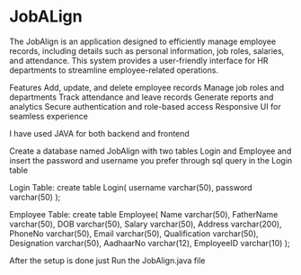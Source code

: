 # JobALign
The JobAlign is an application designed to efficiently manage employee records, including details such as personal information, job roles, salaries, and attendance. This system provides a user-friendly interface for HR departments to streamline employee-related operations.

 Features
Add, update, and delete employee records
Manage job roles and departments
Track attendance and leave records
Generate reports and analytics
Secure authentication and role-based access
Responsive UI for seamless experience

I have used JAVA for both backend and frontend

Create a database named JobAlign with two tables Login and Employee and insert the password and username you prefer through sql query in the Login table

Login Table:
create table Login(
  username varchar(50),
  password varchar(50)
);

Employee Table:
create table Employee(
  Name varchar(50),
  FatherName varchar(50),
  DOB varchar(50),
  Salary varchar(50),
  Address varchar(200),
  PhoneNo varchar(50),
  Email varchar(50),
  Qualification varchar(50),
  Designation varchar(50),
  AadhaarNo varchar(12),
  EmployeeID varchar(10)
);

After the setup is done just Run the JobAlign.java file
